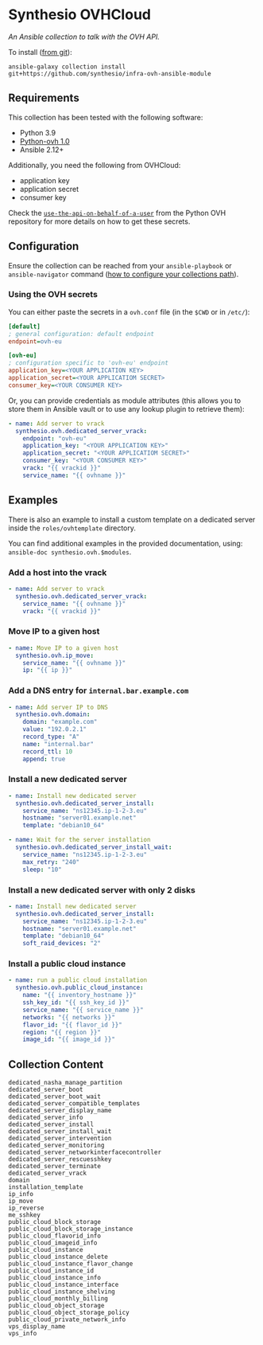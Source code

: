 # Synthesio OVHCloud
*An Ansible collection to talk with the OVH API.*

To install ([from git](https://docs.ansible.com/ansible/latest/user_guide/collections_using.html#installing-a-collection-from-a-git-repository)):
```shell
ansible-galaxy collection install git+https://github.com/synthesio/infra-ovh-ansible-module
```


## Requirements

This collection has been tested with the following software:

- Python 3.9
- [Python-ovh 1.0](https://github.com/ovh/python-ovh)
- Ansible 2.12+

Additionally, you need the following from OVHCloud:

- application key
- application secret
- consumer key

Check the [`use-the-api-on-behalf-of-a-user`](https://github.com/ovh/python-ovh/blob/master/README.rst#use-the-api-on-behalf-of-a-user) from the Python OVH repository for more details on how to get these secrets.


## Configuration

Ensure the collection can be reached from your `ansible-playbook` or `ansible-navigator` command ([how to configure your collections path](https://docs.ansible.com/ansible/latest/reference_appendices/config.html#collections-paths)).

### Using the OVH secrets
You can either paste the secrets in a `ovh.conf` file (in the `$CWD` or in `/etc/`):

```ini
[default]
; general configuration: default endpoint
endpoint=ovh-eu

[ovh-eu]
; configuration specific to 'ovh-eu' endpoint
application_key=<YOUR APPLICATION KEY>
application_secret=<YOUR APPLICATIOM SECRET>
consumer_key=<YOUR CONSUMER KEY>
```

Or, you can provide credentials as module attributes (this allows you to store them in Ansible vault or to use any lookup plugin to retrieve them):

```yaml
- name: Add server to vrack
  synthesio.ovh.dedicated_server_vrack:
    endpoint: "ovh-eu"
    application_key: "<YOUR APPLICATION KEY>"
    application_secret: "<YOUR APPLICATIOM SECRET>"
    consumer_key: "<YOUR CONSUMER KEY>"
    vrack: "{{ vrackid }}"
    service_name: "{{ ovhname }}"
```


## Examples

There is also an example to install a custom template on a dedicated server inside the `roles/ovhtemplate` directory.

You can find additional examples in the provided documentation, using: `ansible-doc synthesio.ovh.$modules`.


### Add a host into the vrack

```yaml
- name: Add server to vrack
  synthesio.ovh.dedicated_server_vrack:
    service_name: "{{ ovhname }}"
    vrack: "{{ vrackid }}"
```

### Move IP to a given host

```yaml
- name: Move IP to a given host
  synthesio.ovh.ip_move:
    service_name: "{{ ovhname }}"
    ip: "{{ ip }}"
```


### Add a DNS entry for `internal.bar.example.com`

```yaml
- name: Add server IP to DNS
  synthesio.ovh.domain:
    domain: "example.com"
    value: "192.0.2.1"
    record_type: "A"
    name: "internal.bar"
    record_ttl: 10
    append: true

```

### Install a new dedicated server

```yaml
- name: Install new dedicated server
  synthesio.ovh.dedicated_server_install:
    service_name: "ns12345.ip-1-2-3.eu"
    hostname: "server01.example.net"
    template: "debian10_64"

- name: Wait for the server installation
  synthesio.ovh.dedicated_server_install_wait:
    service_name: "ns12345.ip-1-2-3.eu"
    max_retry: "240"
    sleep: "10"
```

### Install a new dedicated server with only 2 disks

```yaml
- name: Install new dedicated server
  synthesio.ovh.dedicated_server_install:
    service_name: "ns12345.ip-1-2-3.eu"
    hostname: "server01.example.net"
    template: "debian10_64"
    soft_raid_devices: "2"

```

### Install a public cloud instance

```yaml
- name: run a public cloud installation
  synthesio.ovh.public_cloud_instance:
    name: "{{ inventory_hostname }}"
    ssh_key_id: "{{ ssh_key_id }}"
    service_name: "{{ service_name }}"
    networks: "{{ networks }}"
    flavor_id: "{{ flavor_id }}"
    region: "{{ region }}"
    image_id: "{{ image_id }}"
```


## Collection Content

```text
dedicated_nasha_manage_partition
dedicated_server_boot
dedicated_server_boot_wait
dedicated_server_compatible_templates
dedicated_server_display_name
dedicated_server_info
dedicated_server_install
dedicated_server_install_wait
dedicated_server_intervention
dedicated_server_monitoring
dedicated_server_networkinterfacecontroller
dedicated_server_rescuesshkey
dedicated_server_terminate
dedicated_server_vrack
domain
installation_template
ip_info
ip_move
ip_reverse
me_sshkey
public_cloud_block_storage
public_cloud_block_storage_instance
public_cloud_flavorid_info
public_cloud_imageid_info
public_cloud_instance
public_cloud_instance_delete
public_cloud_instance_flavor_change
public_cloud_instance_id
public_cloud_instance_info
public_cloud_instance_interface
public_cloud_instance_shelving
public_cloud_monthly_billing
public_cloud_object_storage
public_cloud_object_storage_policy
public_cloud_private_network_info
vps_display_name
vps_info
```
